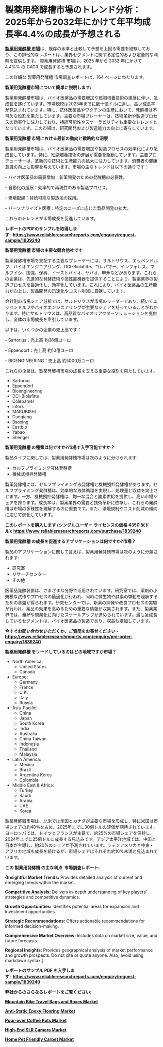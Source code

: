 <p><h1>製薬用発酵槽市場のトレンド分析：2025年から2032年にかけて年平均成長率4.4%の成長が予想される</h1></p><p data-sourcepos="1:1-1:157"><strong><a href="https://www.reliableresearchreports.com/pharmaceutical-fermenter-r1839240?utm_campaign=110&utm_medium=36&utm_source=Github&utm_content=ia&utm_term=10022025&utm_id=pharmaceutical-fermenter">製薬用発酵槽 市場</a></strong>は、既存の水準と比較して予想を上回る需要を経験しており、この排他的なレポートは、業界セグメントに関する定性的および定量的な洞察を提供します。 製薬用発酵槽 市場は、2025 年から 2032 年にかけて 4.4%% の CAGR で成長すると予想されます。</p>
<p data-sourcepos="3:1-3:50">この詳細な 製薬用発酵槽 市場調査レポートは、164 ページにわたります。</p>
<p><strong>製薬用発酵槽市場について簡単に説明します:</strong></p>
<p><p>製薬用発酵槽市場は、バイオ医薬品の需要増加や細胞培養技術の進展に伴い、急成長を遂げています。市場規模は2023年までに数十億ドルに達し、高い成長率が見込まれています。特に、抗体医薬品やワクチンの生産において、発酵槽は不可欠な役割を果たしています。主要な市場プレーヤーは、技術革新や製造プロセスの効率化に注力しており、持続可能性やスケーラビリティも重要なトレンドとなっています。この市場は、研究開発および製造能力の向上に寄与しています。</p></p>
<p><strong>製薬用発酵槽 市場における最新の動向と戦略的な洞察</strong></p>
<p><p>製薬用発酵槽市場は、バイオ医薬品の需要増加や製造プロセスの効率化により急成長しています。特に、細胞培養技術の進展が需要を駆動しています。主要プロデューサーは、革新的な技術と生産能力の拡大に注力しています。消費者の健康意識の向上も影響を与えています。市場の主なトレンドは以下の通りです：</p><p>- バイオ医薬品の需要増加：新薬開発のための発酵槽の必要性。</p><p>- 自動化の進展：効率的で再現性のある製造プロセス。</p><p>- 環境配慮：持続可能な製造法の採用。</p><p>- パーソナライズド医療：特定のニーズに応じた製品開発の拡大。 </p><p>これらのトレンドが市場成長を促進しています。</p></p>
<p><strong>レポートのPDFのサンプルを取得します</strong><strong>:&nbsp;&nbsp;<a href="https://www.reliableresearchreports.com/enquiry/request-sample/1839240?utm_campaign=110&utm_medium=36&utm_source=Github&utm_content=ia&utm_term=10022025&utm_id=pharmaceutical-fermenter">https://www.reliableresearchreports.com/enquiry/request-sample/1839240</a></strong></p>
<p><strong>製薬用発酵槽 市場の主要な競合他社です</strong></p>
<p><p>製薬発酵槽市場を支配する主要なプレーヤーには、サルトリウス、エッペンドルフ、バイオエンジニアリング、DCI-Biolafitte、コレパマー、インフォルス、マルブイシ、国強、保興、イーストバイオ、ヤバオ、申禾などがあります。これらの企業は、先進的な発酵技術や高性能機器を提供することにより、製薬業界の製造プロセスを最適化し、効率化しています。これにより、バイオ医薬品の生産能力が向上し、製品開発の迅速化やコスト削減に貢献しています。</p><p>会社別の市場シェア分析では、サルトリウスが市場のリーダーであり、続いてエッペンドルフやバイオエンジニアリングが主要なシェアを持っていることがわかります。特にサルトリウスは、高品質なバイオリアクターソリューションを提供し、全体の市場成長を牽引しています。</p><p>以下は、いくつかの企業の売上高です：</p><p>- Sartorius：売上高 約36億ユーロ</p><p>- Eppendorf：売上高 約10億ユーロ</p><p>- BIOENGINEERING：売上高 約5000万ユーロ</p><p>これらの企業は、製薬発酵槽市場の成長を支える重要な役割を果たしています。</p></p>
<p><ul><li>Sartorius</li><li>Eppendorf</li><li>Bioengineering</li><li>DCI-Biolafitte</li><li>Colepamer</li><li>Infors</li><li>MARUBISHI</li><li>Guoqiang</li><li>Baoxing</li><li>Eastbio</li><li>Yabao</li><li>Shenger</li></ul></p>
<p><strong>製薬用発酵槽 の種類は何ですか?市場で入手可能ですか？</strong></p>
<p>製品タイプに関しては、製薬用発酵槽市場は次のように分けられます:</p>
<p><ul><li>セルフプライミング液体発酵槽</li><li>機械式攪拌発酵槽</li></ul></p>
<p><p>製薬発酵槽には、セルフプライミング液発酵槽と機械攪拌発酵槽があります。セルフプライミング発酵槽は、効率的な液体循環を実現し、処理量と収益を向上させます。一方、機械攪拌発酵槽は、均一な混合と酸素供給を提供し、高い市場シェアを誇ります。成長率は、製薬業界の需要と技術革新に依存し、これらの発酵槽は市場の多様性を理解するのに重要です。また、環境規制やコスト削減の傾向に応じて進化しています。</p></p>
<p><strong>このレポートを購入します (シングルユーザー ライセンスの価格 4350 米ドル):&nbsp;<a href="https://www.reliableresearchreports.com/purchase/1839240?utm_campaign=110&utm_medium=36&utm_source=Github&utm_content=ia&utm_term=10022025&utm_id=pharmaceutical-fermenter">https://www.reliableresearchreports.com/purchase/1839240</a></strong></p>
<p><strong>製薬用発酵槽 の成長を促進するアプリケーションは何ですか?市場？</strong></p>
<p>製品のアプリケーションに関して言えば、製薬用発酵槽市場は次のように分類されます:</p>
<p><ul><li>研究室</li><li>リサーチセンター</li><li>その他</li></ul></p>
<p><p>医薬品発酵装置は、さまざまな分野で活用されています。研究室では、薬剤の小規模な試作やプロセスの最適化が行われ、同時に微生物や酵素の挙動を理解するための基盤が得られます。研究センターでは、新薬の開発や改良プロセスの実験が行われ、薬品の効果を高めるための重要な情報が収集されます。また、製薬業界では、量産や商業化に向けたスケールアップが進められています。最も急成長しているセグメントは、バイオ医薬品の製造であり、収益も増加しています。</p></p>
<p><strong>今すぐお問い合わせいただくか、ご質問をお寄せください</strong><strong>&nbsp;</strong>-<strong><a href="https://www.reliableresearchreports.com/enquiry/pre-order-enquiry/1839240?utm_campaign=110&utm_medium=36&utm_source=Github&utm_content=ia&utm_term=10022025&utm_id=pharmaceutical-fermenter">https://www.reliableresearchreports.com/enquiry/pre-order-enquiry/1839240</a></strong></p>
<p><strong>製薬用発酵槽 をリードしているのはどの地域ですか市場？</strong></p>
<p><ul>
    <li>
        North America:
        <ul>
            <li>United States</li>
            <li>Canada</li>
        </ul>
    </li>
    <li>
        Europe:
        <ul>
            <li>Germany</li>
            <li>France</li>
            <li>U.K.</li>
            <li>Italy</li>
            <li>Russia</li>
        </ul>
    </li>
    <li>
        Asia-Pacific:
        <ul>
            <li>China</li>
            <li>Japan</li>
            <li>South Korea</li>
            <li>India</li>
            <li>Australia</li>
            <li>China Taiwan</li>
            <li>Indonesia</li>
            <li>Thailand</li>
            <li>Malaysia</li>
        </ul>
    </li>
    <li>
        Latin America:
        <ul>
            <li>Mexico</li>
            <li>Brazil</li>
            <li>Argentina Korea</li>
            <li>Colombia</li>
        </ul>
    </li>
    <li>
        Middle East & Africa:
        <ul>
            <li>Turkey</li>
            <li>Saudi</li>
            <li>Arabia</li>
            <li>UAE</li>
            <li>Korea</li>
        </ul>
    </li>
    </ul></p>
<p><p>製薬発酵器市場は、北米では米国とカナダが主要な市場を形成し、特に米国は市場シェアの約40%を占め、2025年までに30億ドルの評価が期待されています。ヨーロッパでは、ドイツとフランスが主要で、約25%の市場シェアを保持し、2024年までに25億ドルに成長する見込みです。アジア太平洋地域では、中国と日本が主導し、約20%のシェアが予測されています。ラテンアメリカと中東・アフリカ地域も成長を続けるが、市場シェアはそれぞれ約10%未満と見込まれています。</p></p>
<p><strong>この 製薬用発酵槽 の主な利点&nbsp; 市場調査レポート:</strong></p>
<p><strong>{Insightful Market Trends:</strong> Provides detailed analysis of current and emerging trends within the market.</p>
<p><strong>Competitive Analysis:</strong> Delivers in-depth understanding of key players' strategies and competitive dynamics.</p>
<p><strong>Growth Opportunities:</strong> Identifies potential areas for expansion and investment opportunities.</p>
<p><strong>Strategic Recommendations:</strong> Offers actionable recommendations for informed decision-making.</p>
<p><strong>Comprehensive Market Overview: </strong>Includes data on market size, value, and future forecasts.</p>
<p><strong>Regional Insights: </strong>Provides geographical analysis of market performance and growth prospects. Do not cite or quote anyone. Also, avoid using markdown syntax.}</p>
<p><strong>レポートのサンプル PDF を入手します:&nbsp;</strong><strong>&nbsp;<a href="https://www.reliableresearchreports.com/enquiry/request-sample/1839240?utm_campaign=110&utm_medium=36&utm_source=Github&utm_content=ia&utm_term=10022025&utm_id=pharmaceutical-fermenter">https://www.reliableresearchreports.com/enquiry/request-sample/1839240</a></strong></p>
<p></p>
<p></p>
<p></p>
<p></p>
<p><strong>弊社からのさらなるレポートをご覧ください:</strong></p>
<p><strong><p><a href="https://github.com/aistraasinyo/Market-Research-Report-List-1/blob/main/mountain-bike-travel-bags-and-boxes-market.md?utm_campaign=110&utm_medium=36&utm_source=Github&utm_content=ia&utm_term=10022025&utm_id=pharmaceutical-fermenter">Mountain Bike Travel Bags and Boxes Market</a></p><p><a href="https://github.com/gamuoodhub/Market-Research-Report-List-1/blob/main/anti-static-epoxy-flooring-market.md?utm_campaign=110&utm_medium=36&utm_source=Github&utm_content=ia&utm_term=10022025&utm_id=pharmaceutical-fermenter">Anti-Static Epoxy Flooring Market</a></p><p><a href="https://github.com/uramalorr/Market-Research-Report-List-1/blob/main/pour-over-coffee-pots-market.md?utm_campaign=110&utm_medium=36&utm_source=Github&utm_content=ia&utm_term=10022025&utm_id=pharmaceutical-fermenter">Pour-over Coffee Pots Market</a></p><p><a href="https://github.com/sadimsamid/Market-Research-Report-List-1/blob/main/high-end-slr-camera-market.md?utm_campaign=110&utm_medium=36&utm_source=Github&utm_content=ia&utm_term=10022025&utm_id=pharmaceutical-fermenter">High-End SLR Camera Market</a></p><p><a href="https://github.com/penecorodz74/Market-Research-Report-List-1/blob/main/home-pet-friendly-carpet-market.md?utm_campaign=110&utm_medium=36&utm_source=Github&utm_content=ia&utm_term=10022025&utm_id=pharmaceutical-fermenter">Home Pet Friendly Carpet Market</a></p></strong></p>